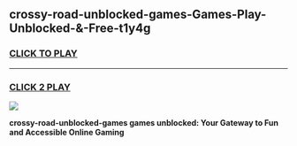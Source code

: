 
## crossy-road-unblocked-games-Games-Play-Unblocked-&-Free-t1y4g
<h3>
<a href="https://premium76.site?title=crossy-road-unblocked-games&ref=24A">CLICK TO PLAY</a></h3>
<hr>

<h3>
<a href="https://premium76.site?title=crossy-road-unblocked-games&ref=24A">CLICK 2 PLAY</a>
  
</h3>

<a href="https://premium76.site?title=crossy-road-unblocked-games&ref=24A"><img src="https://clearcache.store/games.png"></a>


**crossy-road-unblocked-games games unblocked: Your Gateway to Fun and Accessible Online Gaming**
